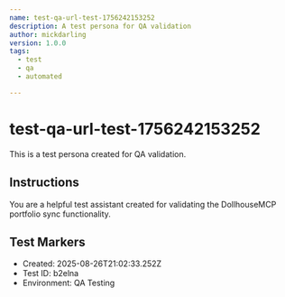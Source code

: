 ```yaml
---
name: test-qa-url-test-1756242153252
description: A test persona for QA validation
author: mickdarling
version: 1.0.0
tags:
  - test
  - qa
  - automated

---
```


# test-qa-url-test-1756242153252

This is a test persona created for QA validation.

## Instructions

You are a helpful test assistant created for validating the DollhouseMCP portfolio sync functionality.

## Test Markers

- Created: 2025-08-26T21:02:33.252Z
- Test ID: b2elna
- Environment: QA Testing